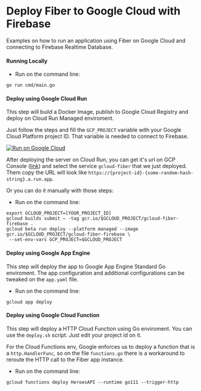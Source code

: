 # Deploy Fiber to Google Cloud with Firebase

Examples on how to run an application using Fiber on Google Cloud and connecting to Firebase Realtime Database.

#### Running Locally

* Run on the command line:
```
go run cmd/main.go
```

#### Deploy using Google Cloud Run

This step will build a Docker Image, publish to Google Cloud Registry and deploy on Cloud Run Managed enviroment.

Just follow the steps and fill the `GCP_PROJECT` variable with your Google Cloud Platform project ID. That variable is needed to connect to Firebase.

[![Run on Google Cloud](https://storage.googleapis.com/cloudrun/button.svg)](https://console.cloud.google.com/cloudshell/editor?shellonly=true&cloudshell_image=gcr.io/cloudrun/button&cloudshell_git_repo=https://github.com/gofiber/recipes&cloudshell_working_dir=gcloud-firebase)

After deploying the server on Cloud Run, you can get it's url on GCP Console ([link](https://console.cloud.google.com/run)) and select the service `gcloud-fiber` that we just deployed. Them copy the URL will look like `https://{project-id}-{some-random-hash-string}.a.run.app`.

Or you can do it manually with those steps:

* Run on the command line:
```
export GCLOUD_PROJECT=[YOUR_PROJECT_ID]
gcloud builds submit — -tag gcr.io/$GCLOUD_PROJECT/gcloud-fiber-firebase .
gcloud beta run deploy --platform managed --image gcr.io/$GCLOUD_PROJECT/gcloud-fiber-firebase \
 --set-env-vars GCP_PROJECT=$GCLOUD_PROJECT
```

#### Deploy using Google App Engine

This step will deploy the app to Google App Engine Standard Go enviroment. The app configuration and additional configurations can be tweaked on the `app.yaml` file.

* Run on the command line:
```
gcloud app deploy
```

#### Deploy using Google Cloud Function

This step will deploy a HTTP Cloud Function using Go enviroment. You can use the `deploy.sh` script. Just edit your project id on it.

For the Cloud Functions env, Google enforces us to deploy a function that is a `http.HandlerFunc`, so on the file `functions.go` there is a workaround to reroute the HTTP call to the Fiber app instance.

* Run on the command line:
```
gcloud functions deploy HeroesAPI --runtime go111 --trigger-http
```